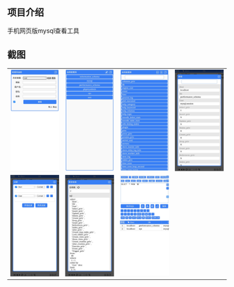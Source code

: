 ## 项目介绍

手机网页版mysql查看工具

## 截图

<table>
<tr>
<td><img src="https://raw.githubusercontent.com/web-xiaxia/webdb/master/img/1.jpg" /></td>
<td><img src="https://raw.githubusercontent.com/web-xiaxia/webdb/master/img/2.jpg" /></td>
<td><img src="https://raw.githubusercontent.com/web-xiaxia/webdb/master/img/3.jpg" /></td>
<td><img src="https://raw.githubusercontent.com/web-xiaxia/webdb/master/img/4.jpg" /></td>
</tr>
<tr>
<td><img src="https://raw.githubusercontent.com/web-xiaxia/webdb/master/img/5.jpg" /></td>
<td><img src="https://raw.githubusercontent.com/web-xiaxia/webdb/master/img/6.jpg" /></td>
<td><img src="https://raw.githubusercontent.com/web-xiaxia/webdb/master/img/7.jpg" /></td>
<td></td>
</tr>
</table>